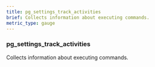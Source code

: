 ```yaml
---
title: pg_settings_track_activities
brief: Collects information about executing commands.
metric_type: gauge
---
```

### pg_settings_track_activities

Collects information about executing commands.